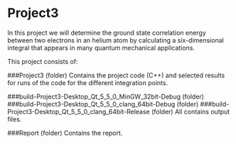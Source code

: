 # Project3

In this project we will determine the ground state correlation energy between two electrons in an helium atom by calculating a six-dimensional integral that appears in many quantum mechanical applications.

This project consists of:

###Project3 (folder)
Contains the project code (C++) and selected results for runs of the code for the different integration points.

###build-Project3-Desktop_Qt_5_5_0_MinGW_32bit-Debug (folder)
###build-Project3-Desktop_Qt_5_5_0_clang_64bit-Debug (folder)
###build-Project3-Desktop_Qt_5_5_0_clang_64bit-Release (folder)
All contains output files.

###Report (folder)
Contains the report.
